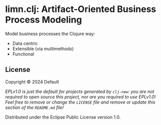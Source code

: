 # limn.clj: Artifact-Oriented Business Process Modeling

Model business processes the Clojure way:

- Data centric
- Extensible (via multimethods)
- Functional

## License

Copyright © 2024 Default

_EPLv1.0 is just the default for projects generated by `clj-new`: you are not_
_required to open source this project, nor are you required to use EPLv1.0!_
_Feel free to remove or change the `LICENSE` file and remove or update this_
_section of the `README.md` file!_

Distributed under the Eclipse Public License version 1.0.

